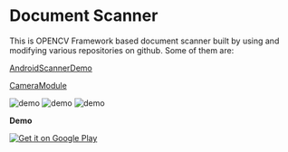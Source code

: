 # Document Scanner
 
 This is OPENCV Framework based document scanner built by using and modifying various repositories on github. Some of them are:
  
  [AndroidScannerDemo](https://github.com/jhansireddy/AndroidScannerDemo)
  
  [CameraModule](https://github.com/Yalantis/CameraModule)
  
  ![demo](https://lh3.googleusercontent.com/YstDXw6sQXv6tWPn1_byUIIiYmg1Qrd-aEx6NJ23iawOhuN_nPkRvc-Z6rwhh4ah=h900-rw)
  ![demo](https://lh3.googleusercontent.com/IXATitwfrOWjnct9Q_ms1GEDC26WkrRl11CJ-LsDOJYyI86scs5WHkeej3D9Y8xjSHUF=h900-rw)
  ![demo](https://lh3.googleusercontent.com/2H5kaed8CIEWq5F8eu4h-czkxkGjBxdYYvyqmFUwFuW83PfSlpFHooAMXYwFceLuSg=h900-rw)
  
  **Demo**
  
  <a href='https://play.google.com/store/apps/details?id=com.pdfscanner&hl=en&utm_source=global_co&utm_medium=prtnr&utm_content=Mar2515&utm_campaign=PartBadge&pcampaignid=MKT-Other-global-all-co-prtnr-py-PartBadge-Mar2515-1'><img alt='Get it on Google Play' src='https://play.google.com/intl/en_us/badges/images/badge_new.png'/></a>
